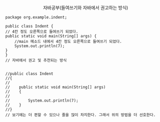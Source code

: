 <center>자바공부(들여쓰기와 자바에서 권고하는 방식)</center>

    package org.example.indent;

    public class Indent {
    // 4칸 정도 오른쪽으로 들여쓰기 되었다.
    public static void main(String[] args) {
        //main 메소드 내에서 4칸 정도 오른쪽으로 들여쓰기 되었다.
        System.out.println(7);
    }
    }
    // 자바에서 권고 및 추천되는 방식


    //public class Indent
    //{
    //    
    //    public static void main(String[] args)
    //    {
    //       
    //        System.out.println(7);
    //    }
    //}
    // 보기에는 더 편할 수 있으나 줄을 많이 차지한다. 그래서 위의 방법을 더 선호한다.